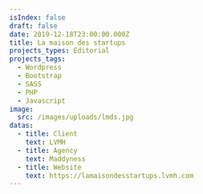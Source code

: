 ```yaml
---
isIndex: false
draft: false
date: 2019-12-18T23:00:00.000Z
title: La maison des startups
projects_types: Editorial
projects_tags:
  - Wordpress
  - Bootstrap
  - SASS
  - PHP
  - Javascript
image:
  src: /images/uploads/lmds.jpg
datas:
  - title: Client
    text: LVMH
  - title: Agency
    text: Maddyness
  - title: Website
    text: https://lamaisondesstartups.lvmh.com
---
```

